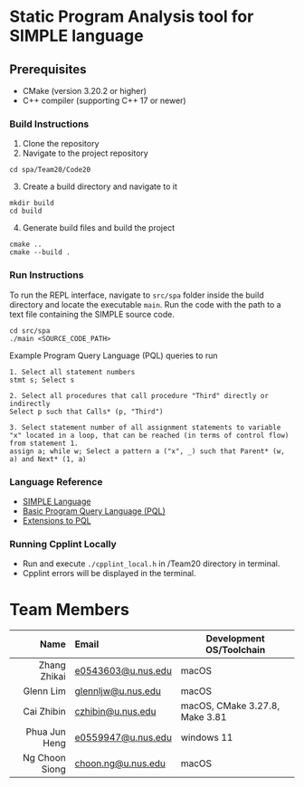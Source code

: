 # Static Program Analysis tool for SIMPLE language

## Prerequisites
- CMake (version 3.20.2 or higher)
- C++ compiler (supporting C++ 17 or newer)

### Build Instructions

1. Clone the repository
2. Navigate to the project repository
```shell
cd spa/Team20/Code20
```
3. Create a build directory and navigate to it
```shell
mkdir build
cd build
```
4. Generate build files and build the project
```shell
cmake ..
cmake --build .
```

### Run Instructions

To run the REPL interface, navigate to `src/spa` folder inside the build directory and 
locate the executable `main`. Run the code with the path to a text file containing the SIMPLE source code.

```shell
cd src/spa
./main <SOURCE_CODE_PATH>
```

Example Program Query Language (PQL) queries to run
```
1. Select all statement numbers
stmt s; Select s 

2. Select all procedures that call procedure "Third" directly or indirectly
Select p such that Calls* (p, "Third")

3. Select statement number of all assignment statements to variable "x" located in a loop, that can be reached (in terms of control flow) from statement 1.
assign a; while w; Select a pattern a ("x", _) such that Parent* (w, a) and Next* (1, a)
```

### Language Reference
- [SIMPLE Language](https://nus-cs3203.github.io/course-website/contents/basic-spa-requirements/simple-programming.html)
- [Basic Program Query Language (PQL)](https://nus-cs3203.github.io/course-website/contents/basic-spa-requirements/program-query-language/introduction.html)
- [Extensions to PQL](https://nus-cs3203.github.io/course-website/contents/advanced-spa-requirements/pql.html)

### Running Cpplint Locally

- Run and execute `./cpplint_local.h` in /Team20 directory in terminal.
- Cpplint errors will be displayed in the terminal.

# Team Members

Name | Email              | Development OS/Toolchain
-:|:-------------------|-|
Zhang Zhikai | e0543603@u.nus.edu | macOS
Glenn Lim | glennljw@u.nus.edu | macOS
Cai Zhibin | czhibin@u.nus.edu  | macOS, CMake 3.27.8, Make 3.81
Phua Jun Heng | e0559947@u.nus.edu | windows 11
Ng Choon Siong | choon.ng@u.nus.edu | macOS
